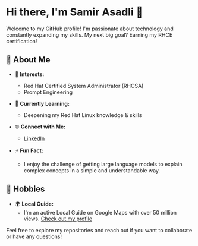 # Hi there, I'm Samir Asadli 👋

Welcome to my GitHub profile! I'm passionate about technology and constantly expanding my skills.  My next big goal? Earning my RHCE certification! 

## 🚀 About Me

- 🔧 **Interests:**
  - Red Hat Certified System Administrator (RHCSA)
  - Prompt Engineering

- 🌱 **Currently Learning:**
  - Deepening my Red Hat Linux knowledge & skills

- 🌐 **Connect with Me:**
  - [LinkedIn](https://www.linkedin.com/in/samirasadlii/)

- ⚡ **Fun Fact:**
  - I enjoy the challenge of getting large language models to explain complex concepts in a simple and understandable way.

## 🎨 Hobbies

- 🌍 **Local Guide:**
  - I'm an active Local Guide on Google Maps with over 50 million views. [Check out my profile](https://www.google.com/maps/contrib/100773737053726578435)

Feel free to explore my repositories and reach out if you want to collaborate or have any questions!
<!---
Samirasadli/Samirasadli is a ✨ special ✨ repository because its `README.md` (this file) appears on your GitHub profile.
You can click the Preview link to take a look at your changes.
--->

